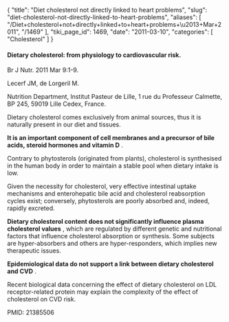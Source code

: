 {
  "title": "Diet cholesterol not directly linked to heart problems",
  "slug": "diet-cholesterol-not-directly-linked-to-heart-problems",
  "aliases": [
    "/Diet+cholesterol+not+directly+linked+to+heart+problems+\u2013+Mar+2011",
    "/1469"
  ],
  "tiki_page_id": 1469,
  "date": "2011-03-10",
  "categories": [
    "Cholesterol"
  ]
}


#### Dietary cholesterol: from physiology to cardiovascular risk.

Br J Nutr. 2011 Mar 9:1-9.

Lecerf JM, de Lorgeril M.

Nutrition Department, Institut Pasteur de Lille, 1 rue du Professeur Calmette, BP 245, 59019 Lille Cedex, France.

Dietary cholesterol comes exclusively from animal sources, thus it is naturally present in our diet and tissues. 

 **It is an important component of cell membranes and a precursor of bile acids, steroid hormones and vitamin D** .

Contrary to phytosterols (originated from plants), cholesterol is synthesised in the human body in order to maintain a stable pool when dietary intake is low. 

Given the necessity for cholesterol, very effective intestinal uptake mechanisms and enterohepatic bile acid and cholesterol reabsorption cycles exist; conversely, phytosterols are poorly absorbed and, indeed, rapidly excreted. 

 **Dietary cholesterol content does not significantly influence plasma cholesterol values** , which are regulated by different genetic and nutritional factors that influence cholesterol absorption or synthesis. Some subjects are hyper-absorbers and others are hyper-responders, which implies new therapeutic issues. 

 **Epidemiological data do not support a link between dietary cholesterol and CVD** . 

Recent biological data concerning the effect of dietary cholesterol on LDL receptor-related protein may explain the complexity of the effect of cholesterol on CVD risk.

PMID: 21385506 
